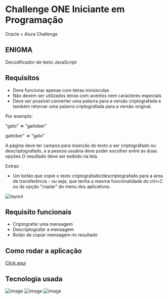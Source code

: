 # Challenge ONE Iniciante em Programação
Oracle + Alura Challenge

## ENIGMA

Decodificador de texto JavaScript

## Requisitos
- Deve funcionar apenas com letras minúsculas
- Não devem ser utilizados letras com acentos nem caracteres especiais
- Deve ser possível converter uma palavra para a versão criptografada e também retornar uma palavra criptografada para a versão original.

Por exemplo:

"gato" => "gaitober"

gaitober" => "gato"

A página deve ter campos para inserção do texto a ser criptografado ou descriptografado, e a pessoa usuária deve poder escolher entre as duas opções
O resultado deve ser exibido na tela.

Extras:
- Um botão que copie o texto criptografado/descriptografado para a área de transferência - ou seja, que tenha a mesma funcionalidade do ctrl+C ou da opção "copiar" do menu dos aplicativos.

![layout](https://github.com/ChristophDias/criptografia_de_palavras/assets/142109049/df378096-17bc-40f8-a884-5be4339bc2cd)

## Requisito funcionais
- Criptografar uma mensagem
- Descriptografar a mensagem
- Botão de copiar mensagem no resultado

## Como rodar a aplicação
[Click aqui](https://christophdias.github.io/criptografia_de_palavras/)

## Tecnologia usada
![image](https://github.com/ChristophDias/criptografia_de_palavras/assets/142109049/1444b045-07b9-4faf-bef5-a100311ea6a0)
![image](https://github.com/ChristophDias/criptografia_de_palavras/assets/142109049/a80d2316-efb2-4aad-aa81-e7f51386d447)
![image](https://github.com/ChristophDias/criptografia_de_palavras/assets/142109049/0cc40a35-910b-4be2-bb93-c83bfb18e91c)


